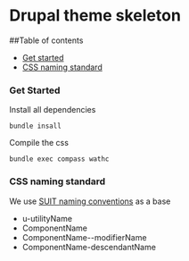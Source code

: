 # Drupal theme skeleton

##Table of contents

* [Get started](#Get-started)
* [CSS naming standard](#CSS-naming-standard)

<a name="CSS-naming-standard"></a>
### Get Started
Install all dependencies

``bundle insall``

Compile the css

``bundle exec compass wathc``

<a name="CSS-naming-standard"></a>
### CSS naming standard
We use [SUIT naming conventions](https://github.com/suitcss/suit/blob/master/doc/naming-conventions.md) as a base

* u-utilityName
* ComponentName
* ComponentName--modifierName
* ComponentName-descendantName
